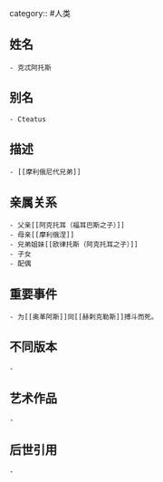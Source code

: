 category:: #人类
## 姓名
	- 克忒阿托斯
## 别名
	- Cteatus
## 描述
	- [[摩利俄尼代兄弟]]
## 亲属关系
	- 父亲[[阿克托耳（福耳巴斯之子）]]
	- 母亲[[摩利俄涅]]
	- 兄弟姐妹[[欧律托斯（阿克托耳之子）]]
	- 子女
	- 配偶
## 重要事件
	- 为[[奥革阿斯]]同[[赫剌克勒斯]]搏斗而死。
## 不同版本
	-
## 艺术作品
	-
## 后世引用
	-
